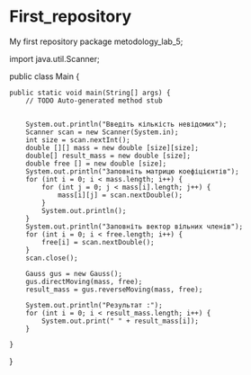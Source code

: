# First_repository
My first repository
package metodology_lab_5;

import java.util.Scanner;

public class Main {

	public static void main(String[] args) {
		// TODO Auto-generated method stub

		
		System.out.println("Введіть кількість невідомих");
		Scanner scan = new Scanner(System.in);
		int size = scan.nextInt();
		double [][] mass = new double [size][size];
		double[] result_mass = new double [size];
		double free [] = new double [size];
		System.out.println("Заповніть матрицю коефіцієнтів");
		for (int i = 0; i < mass.length; i++) {
			for (int j = 0; j < mass[i].length; j++) {
				mass[i][j] = scan.nextDouble();
			}
			System.out.println();
		}
		System.out.println("Заповніть вектор вільних членів");
		for (int i = 0; i < free.length; i++) {
			free[i] = scan.nextDouble();
		}
		scan.close();
		
		Gauss gus = new Gauss();
		gus.directMoving(mass, free);
		result_mass = gus.reverseMoving(mass, free);
		
		System.out.println("Результат :");
		for (int i = 0; i < result_mass.length; i++) {
			System.out.print(" " + result_mass[i]);
		}

	}

}

